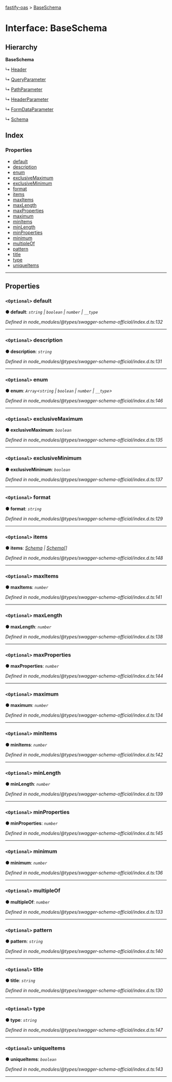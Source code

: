 [fastify-oas](../README.md) > [BaseSchema](../interfaces/baseschema.md)

# Interface: BaseSchema

## Hierarchy

**BaseSchema**

↳  [Header](header.md)

↳  [QueryParameter](queryparameter.md)

↳  [PathParameter](pathparameter.md)

↳  [HeaderParameter](headerparameter.md)

↳  [FormDataParameter](formdataparameter.md)

↳  [Schema](schema.md)

## Index

### Properties

* [default](baseschema.md#default)
* [description](baseschema.md#description)
* [enum](baseschema.md#enum)
* [exclusiveMaximum](baseschema.md#exclusivemaximum)
* [exclusiveMinimum](baseschema.md#exclusiveminimum)
* [format](baseschema.md#format)
* [items](baseschema.md#items)
* [maxItems](baseschema.md#maxitems)
* [maxLength](baseschema.md#maxlength)
* [maxProperties](baseschema.md#maxproperties)
* [maximum](baseschema.md#maximum)
* [minItems](baseschema.md#minitems)
* [minLength](baseschema.md#minlength)
* [minProperties](baseschema.md#minproperties)
* [minimum](baseschema.md#minimum)
* [multipleOf](baseschema.md#multipleof)
* [pattern](baseschema.md#pattern)
* [title](baseschema.md#title)
* [type](baseschema.md#type)
* [uniqueItems](baseschema.md#uniqueitems)

---

## Properties

<a id="default"></a>

### `<Optional>` default

**● default**: *`string` \| `boolean` \| `number` \| `__type`*

*Defined in node_modules/@types/swagger-schema-official/index.d.ts:132*

___
<a id="description"></a>

### `<Optional>` description

**● description**: *`string`*

*Defined in node_modules/@types/swagger-schema-official/index.d.ts:131*

___
<a id="enum"></a>

### `<Optional>` enum

**● enum**: *`Array`<`string` \| `boolean` \| `number` \| `__type`>*

*Defined in node_modules/@types/swagger-schema-official/index.d.ts:146*

___
<a id="exclusivemaximum"></a>

### `<Optional>` exclusiveMaximum

**● exclusiveMaximum**: *`boolean`*

*Defined in node_modules/@types/swagger-schema-official/index.d.ts:135*

___
<a id="exclusiveminimum"></a>

### `<Optional>` exclusiveMinimum

**● exclusiveMinimum**: *`boolean`*

*Defined in node_modules/@types/swagger-schema-official/index.d.ts:137*

___
<a id="format"></a>

### `<Optional>` format

**● format**: *`string`*

*Defined in node_modules/@types/swagger-schema-official/index.d.ts:129*

___
<a id="items"></a>

### `<Optional>` items

**● items**: *[Schema](schema.md) \| [Schema](schema.md)[]*

*Defined in node_modules/@types/swagger-schema-official/index.d.ts:148*

___
<a id="maxitems"></a>

### `<Optional>` maxItems

**● maxItems**: *`number`*

*Defined in node_modules/@types/swagger-schema-official/index.d.ts:141*

___
<a id="maxlength"></a>

### `<Optional>` maxLength

**● maxLength**: *`number`*

*Defined in node_modules/@types/swagger-schema-official/index.d.ts:138*

___
<a id="maxproperties"></a>

### `<Optional>` maxProperties

**● maxProperties**: *`number`*

*Defined in node_modules/@types/swagger-schema-official/index.d.ts:144*

___
<a id="maximum"></a>

### `<Optional>` maximum

**● maximum**: *`number`*

*Defined in node_modules/@types/swagger-schema-official/index.d.ts:134*

___
<a id="minitems"></a>

### `<Optional>` minItems

**● minItems**: *`number`*

*Defined in node_modules/@types/swagger-schema-official/index.d.ts:142*

___
<a id="minlength"></a>

### `<Optional>` minLength

**● minLength**: *`number`*

*Defined in node_modules/@types/swagger-schema-official/index.d.ts:139*

___
<a id="minproperties"></a>

### `<Optional>` minProperties

**● minProperties**: *`number`*

*Defined in node_modules/@types/swagger-schema-official/index.d.ts:145*

___
<a id="minimum"></a>

### `<Optional>` minimum

**● minimum**: *`number`*

*Defined in node_modules/@types/swagger-schema-official/index.d.ts:136*

___
<a id="multipleof"></a>

### `<Optional>` multipleOf

**● multipleOf**: *`number`*

*Defined in node_modules/@types/swagger-schema-official/index.d.ts:133*

___
<a id="pattern"></a>

### `<Optional>` pattern

**● pattern**: *`string`*

*Defined in node_modules/@types/swagger-schema-official/index.d.ts:140*

___
<a id="title"></a>

### `<Optional>` title

**● title**: *`string`*

*Defined in node_modules/@types/swagger-schema-official/index.d.ts:130*

___
<a id="type"></a>

### `<Optional>` type

**● type**: *`string`*

*Defined in node_modules/@types/swagger-schema-official/index.d.ts:147*

___
<a id="uniqueitems"></a>

### `<Optional>` uniqueItems

**● uniqueItems**: *`boolean`*

*Defined in node_modules/@types/swagger-schema-official/index.d.ts:143*

___

